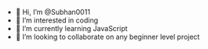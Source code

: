 - 👋 Hi, I’m @Subhan0011
- 👀 I’m interested in coding
- 🌱 I’m currently learning JavaScript
- 💞️ I’m looking to collaborate on any beginner level project


<!---
Subhan0011/Subhan0011 is a ✨ special ✨ repository because its `README.md` (this file) appears on your GitHub profile.
You can click the Preview link to take a look at your changes.
--->
